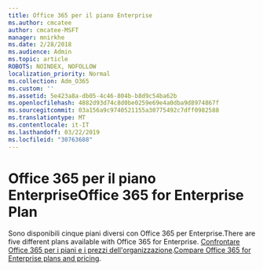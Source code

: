 ```yaml
---
title: Office 365 per il piano Enterprise
ms.author: cmcatee
author: cmcatee-MSFT
manager: mnirkhe
ms.date: 2/28/2018
ms.audience: Admin
ms.topic: article
ROBOTS: NOINDEX, NOFOLLOW
localization_priority: Normal
ms.collection: Adm_O365
ms.custom: ''
ms.assetid: 5e423a8a-db05-4c46-804b-b8d9c54ba62b
ms.openlocfilehash: 4882d93d74c8d0be0259e69e4a0dba9d8974867f
ms.sourcegitcommit: 03a156a9c9740521155a30775492c7dff0982588
ms.translationtype: MT
ms.contentlocale: it-IT
ms.lasthandoff: 03/22/2019
ms.locfileid: "30763688"
---
```

# <a name="office-365-for-enterprise-plan"></a><span data-ttu-id="255c4-102">Office 365 per il piano Enterprise</span><span class="sxs-lookup"><span data-stu-id="255c4-102">Office 365 for Enterprise Plan</span></span>

<span data-ttu-id="255c4-103">Sono disponibili cinque piani diversi con Office 365 per Enterprise.</span><span class="sxs-lookup"><span data-stu-id="255c4-103">There are five different plans available with Office 365 for Enterprise.</span></span> <span data-ttu-id="255c4-104">[Confrontare Office 365 per i piani e i prezzi dell'organizzazione](https://products.office.com/business/compare-more-office-365-for-business-plans).</span><span class="sxs-lookup"><span data-stu-id="255c4-104">[Compare Office 365 for Enterprise plans and pricing](https://products.office.com/business/compare-more-office-365-for-business-plans).</span></span>
  

